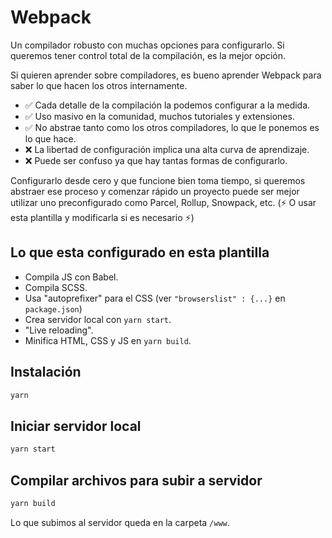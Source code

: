# Webpack

Un compilador robusto con muchas opciones para configurarlo. Si queremos tener control total de la compilación, es la mejor opción.

Si quieren aprender sobre compiladores, es bueno aprender Webpack para saber lo que hacen los otros internamente.

- :white_check_mark: Cada detalle de la compilación la podemos configurar a la medida.
- :white_check_mark: Uso masivo en la comunidad, muchos tutoriales y extensiones.
- :white_check_mark: No abstrae tanto como los otros compiladores, lo que le ponemos es lo que hace.
- :x: La libertad de configuración implica una alta curva de aprendizaje.
- :x: Puede ser confuso ya que hay tantas formas de configurarlo.

Configurarlo desde cero y que funcione bien toma tiempo, si queremos abstraer ese proceso y comenzar rápido un proyecto puede ser mejor utilizar uno preconfigurado como Parcel, Rollup, Snowpack, etc. (:zap: O usar esta plantilla y modificarla si es necesario :zap:)

## Lo que esta configurado en esta plantilla

- Compila JS con Babel.
- Compila SCSS.
- Usa "autoprefixer" para el CSS (ver `"browserslist" : {...}` en `package.json`)
- Crea servidor local con `yarn start`.
- "Live reloading".
- Minifica HTML, CSS y JS en `yarn build`.

## Instalación

```bash
yarn
```

## Iniciar servidor local

```bash
yarn start
```

## Compilar archivos para subir a servidor

```bash
yarn build
```

Lo que subimos al servidor queda en la carpeta `/www`.
